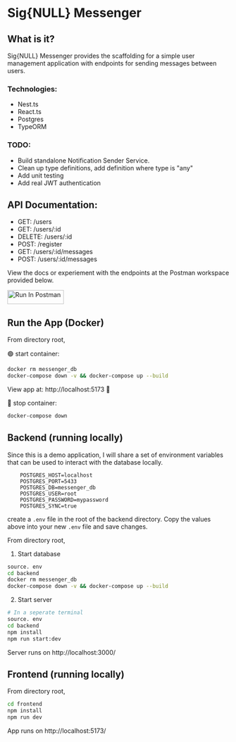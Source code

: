 # Sig{NULL} Messenger

## What is it?
Sig{NULL} Messenger provides the scaffolding for a simple user management application with endpoints for sending messages between users.

### Technologies:
- Nest.ts
- React.ts
- Postgres
- TypeORM

### TODO:
- Build standalone Notification Sender Service.
- Clean up type definitions, add definition where type is "any"
- Add unit testing
- Add real JWT authentication

## API Documentation:
- GET: /users
- GET: /users/:id
- DELETE: /users/:id
- POST: /register
- GET: /users/:id/messages
- POST: /users/:id/messages

View the docs or experiement with the endpoints at the Postman workspace provided below.

[<img src="https://run.pstmn.io/button.svg" alt="Run In Postman" style="width: 128px; height: 32px;">](https://app.getpostman.com/run-collection/11559675-8b6362b3-e691-450e-b78d-a1c1260f5c28?action=collection%2Ffork&source=rip_markdown&collection-url=entityId%3D11559675-8b6362b3-e691-450e-b78d-a1c1260f5c28%26entityType%3Dcollection%26workspaceId%3Db9a50d8f-47b6-498a-8388-182fa78e1dbf)


## Run the App (Docker)
From directory root,

🟢 start container: 
```bash
docker rm messenger_db
docker-compose down -v && docker-compose up --build
```

View app at: http://localhost:5173 🚀

🔴 stop container: 
```bash
docker-compose down
```

## Backend (running locally)
Since this is a demo application, I will share a set of environment variables that can be used to interact with the database locally.

```
    POSTGRES_HOST=localhost
    POSTGRES_PORT=5433
    POSTGRES_DB=messenger_db
    POSTGRES_USER=root
    POSTGRES_PASSWORD=mypassword
    POSTGRES_SYNC=true
```
create a `.env` file in the root of the backend directory. Copy the values above into your new `.env` file and save changes.

From directory root,
1. Start database
```bash
source. env
cd backend
docker rm messenger_db
docker-compose down -v && docker-compose up --build
```
2. Start server
```bash
# In a seperate terminal
source. env
cd backend
npm install
npm run start:dev
```
Server runs on http://localhost:3000/

## Frontend (running locally)
From directory root,

```bash
cd frontend
npm install
npm run dev
```
App runs on http://localhost:5173/